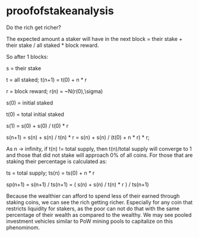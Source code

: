 # proofofstakeanalysis
Do the rich get richer?


The expected amount a staker will have in the next block = their stake + their stake / all staked * block reward.

So after 1 blocks:

s = their stake

t = all staked; t(n+1) = t(0) + n * r

r = block reward; r(n) = ~N(r(0),\sigma) 
 
s(0) = initial staked

t(0) = total initial staked

s(1) = s(0) + s(0) / t(0) * r

s(n+1) = s(n) + s(n) / t(n) * r = s(n) + s(n) / (t(0) + n * r) * r;

As n -> infinity, if t(n) != total supply, then t(n)/total supply will converge to 1 and those that did not stake will approach 0% of all coins. For those that are staking their percentage is calculated as:

ts = total supply; ts(n) = ts(0) + n * r

sp(n+1) = s(n+1) / ts(n+1) = ( s(n) + s(n) / t(n) * r ) / ts(n+1) 

Because the wealthier can afford to spend less of their earned through staking coins, we can see the rich getting richer. Especially for any coin that restricts liquidity for stakers, as the poor can not do that with the same percentage of their wealth as compared to the wealthy. We may see pooled investment vehicles similar to PoW mining pools to capitalize on this phenominom.
